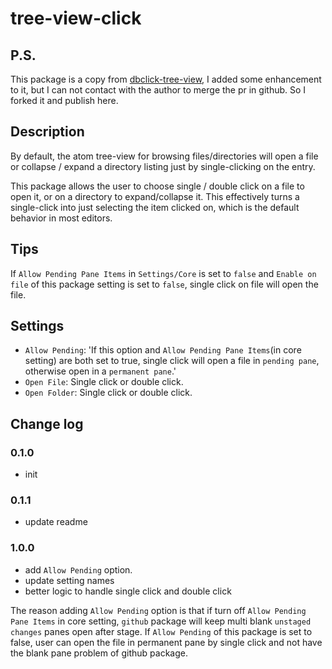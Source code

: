 # tree-view-click

## P.S.

This package is a copy from [dbclick-tree-view](https://atom.io/packages/dbclick-tree-view), I added some enhancement to it, but I can not contact with the author to merge the pr in github. So I forked it and publish here.

## Description

By default, the atom tree-view for browsing files/directories will open a file or collapse / expand a directory listing just by single-clicking on the entry.

This package allows the user to choose single / double click on a file to open it, or on a directory to expand/collapse it. This effectively turns a single-click into just selecting the item clicked on, which is the default behavior in most editors.

## Tips

If `Allow Pending Pane Items` in `Settings/Core` is set to `false` and `Enable on file` of this package setting is set to `false`, single click on file will open the file.

## Settings

- `Allow Pending`: 'If this option and `Allow Pending Pane Items`(in core setting) are both set to true, single click will open a file in `pending pane`, otherwise open in a `permanent pane`.'
- `Open File`: Single click or double click.
- `Open Folder`: Single click or double click.

## Change log


### 0.1.0
- init

### 0.1.1
- update readme

### 1.0.0
- add `Allow Pending` option.
- update setting names
- better logic to handle single click and double click

The reason adding `Allow Pending` option is that if turn off `Allow Pending Pane Items` in core setting, `github` package will keep multi blank `unstaged changes` panes open after stage. If `Allow Pending` of this package is set to false, user can open the file in permanent pane by single click and not have the blank pane problem of github package.

